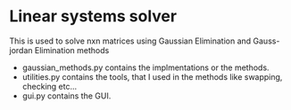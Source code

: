# Linear systems solver
This is used to solve nxn matrices using Gaussian Elimination and Gauss-jordan Elimination methods
- gaussian_methods.py contains the implmentations or the methods.
- utilities.py contains the tools, that I used in the methods like swapping, checking etc...
- gui.py contains the GUI.
